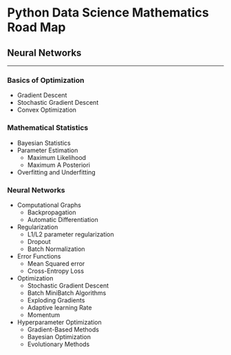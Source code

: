 # Python Data Science Mathematics Road Map

## Neural Networks

---

### Basics of Optimization

* Gradient Descent
* Stochastic Gradient Descent
* Convex Optimization

### Mathematical Statistics

* Bayesian Statistics
* Parameter Estimation
  * Maximum Likelihood
  * Maximum A Posteriori
* Overfitting and Underfitting

### Neural Networks

* Computational Graphs
  * Backpropagation
  * Automatic Differentiation
* Regularization
  * L1/L2 parameter regularization
  * Dropout
  * Batch Normalization
* Error Functions
  * Mean Squared error
  * Cross-Entropy Loss
* Optimization
  * Stochastic Gradient Descent
  * Batch MiniBatch Algorithms
  * Exploding Gradients
  * Adaptive learning Rate
  * Momentum
* Hyperparameter Optimization
  * Gradient-Based Methods
  * Bayesian Optimization
  * Evolutionary Methods